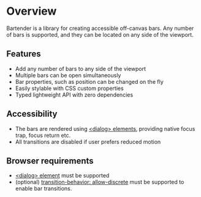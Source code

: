 # Overview

Bartender is a library for creating accessible off-canvas bars. Any number of bars is supported, and they can be located on any side of the viewport.

## Features

- Add any number of bars to any side of the viewport
- Multiple bars can be open simultaneously
- Bar properties, such as position can be changed on the fly
- Easily stylable with CSS custom properties
- Typed lightweight API with zero dependencies

## Accessibility

- The bars are rendered using [\<dialog\> elements](https://developer.mozilla.org/en-US/docs/Web/HTML/Element/dialog), providing native focus trap, focus return etc.
- All transitions are disabled if user prefers reduced motion

## Browser requirements

- [\<dialog\> element](https://caniuse.com/dialog) must be supported
- (optional) [transition-behavior: allow-discrete](https://caniuse.com/mdn-css_properties_content-visibility_transitionable) must be supported to enable bar transitions.
